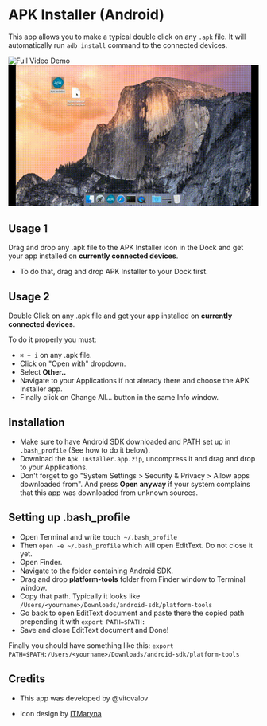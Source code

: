 # APK Installer (Android)
This app allows you to make a typical double click on any `.apk` file. It will automatically run `adb install` command to the connected devices.

![Full Video Demo](https://www.youtube.com/watch?v=q-AqVJGGezY)
![Gif demo](apk_installer_demo.gif)

## Usage 1
Drag and drop any .apk file to the APK Installer icon in the Dock and get your app installed on **currently connected devices**.

* To do that, drag and drop APK Installer to your Dock first.

## Usage 2
Double Click on any .apk file and get your app installed on **currently connected devices**.

To do it properly you must:

* `⌘ + i` on any .apk file.
* Click on "Open with" dropdown.
* Select **Other..**
* Navigate to your Applications if not already there and choose the APK Installer app.
* Finally click on Change All... button in the same Info window.

## Installation

* Make sure to have Android SDK downloaded and PATH set up in `.bash_profile` (See how to do it below).
* Download the `Apk Installer.app.zip`, uncompress it and drag and drop to your Applications.
* Don't forget to go "System Settings > Security & Privacy > Allow apps downloaded from". And press **Open anyway** if your system complains that this app was downloaded from unknown sources. 


## Setting up .bash_profile

* Open Terminal and write 
`touch ~/.bash_profile`
* Then 
`open -e ~/.bash_profile` which will open EditText. Do not close it yet.
* Open Finder.
* Navigate to the folder containing Android SDK.
* Drag and drop **platform-tools** folder from Finder window to Terminal window.
* Copy that path. Typically it looks like `/Users/<yourname>/Downloads/android-sdk/platform-tools`
* Go back to open EditText document and paste there the copied path prepending it with `export PATH=$PATH:`
* Save and close EditText document and Done!

Finally you should have something like this:
`export PATH=$PATH:/Users/<yourname>/Downloads/android-sdk/platform-tools`


## Credits

* This app was developed by @vitovalov

* Icon design by [ITMaryna](https://www.behance.net/ITMaryna)
